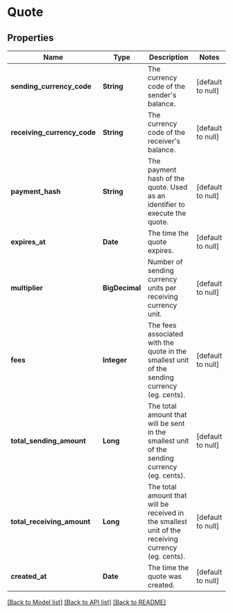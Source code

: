 # Quote
## Properties

| Name | Type | Description | Notes |
|------------ | ------------- | ------------- | -------------|
| **sending\_currency\_code** | **String** | The currency code of the sender&#39;s balance. | [default to null] |
| **receiving\_currency\_code** | **String** | The currency code of the receiver&#39;s balance. | [default to null] |
| **payment\_hash** | **String** | The payment hash of the quote. Used as an identifier to execute the quote. | [default to null] |
| **expires\_at** | **Date** | The time the quote expires. | [default to null] |
| **multiplier** | **BigDecimal** | Number of sending currency units per receiving currency unit. | [default to null] |
| **fees** | **Integer** | The fees associated with the quote in the smallest unit of the sending currency (eg. cents). | [default to null] |
| **total\_sending\_amount** | **Long** | The total amount that will be sent in the smallest unit of the sending currency (eg. cents). | [default to null] |
| **total\_receiving\_amount** | **Long** | The total amount that will be received in the smallest unit of the receiving currency (eg. cents). | [default to null] |
| **created\_at** | **Date** | The time the quote was created. | [default to null] |

[[Back to Model list]](../README.md#documentation-for-models) [[Back to API list]](../README.md#documentation-for-api-endpoints) [[Back to README]](../README.md)

